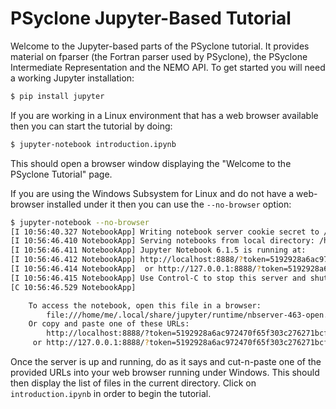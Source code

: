 # PSyclone Jupyter-Based Tutorial

Welcome to the Jupyter-based parts of the PSyclone tutorial. It
provides material on fparser (the Fortran parser used by PSyclone),
the PSyclone Intermediate Representation and the NEMO API.  To get started
you will need a working Jupyter installation:

```bash
$ pip install jupyter
```

If you are working in a Linux environment that has a web browser
available then you can start the tutorial by doing:

```bash
$ jupyter-notebook introduction.ipynb
```

This should open a browser window displaying the "Welcome to the
PSyclone Tutorial" page.

If you are using the Windows Subsystem for Linux and do not have a
web-browser installed under it then you can use the `--no-browser`
option:

```bash
$ jupyter-notebook --no-browser
[I 10:56:40.327 NotebookApp] Writing notebook server cookie secret to /home/me/.local/share/jupyter/runtime/notebook_cookie_secret
[I 10:56:46.410 NotebookApp] Serving notebooks from local directory: /home/me/Projects/PSyclone/tutorial/notebooks
[I 10:56:46.411 NotebookApp] Jupyter Notebook 6.1.5 is running at:
[I 10:56:46.412 NotebookApp] http://localhost:8888/?token=5192928a6ac972470f65f303c276271bcf12
[I 10:56:46.414 NotebookApp]  or http://127.0.0.1:8888/?token=5192928a6ac972470f65f303c276271bcf12
[I 10:56:46.415 NotebookApp] Use Control-C to stop this server and shut down all kernels (twice to skip confirmation).
[C 10:56:46.529 NotebookApp]

    To access the notebook, open this file in a browser:
        file:///home/me/.local/share/jupyter/runtime/nbserver-463-open.html
    Or copy and paste one of these URLs:
        http://localhost:8888/?token=5192928a6ac972470f65f303c276271bcf12
     or http://127.0.0.1:8888/?token=5192928a6ac972470f65f303c276271bcf12
```

Once the server is up and running, do as it says and cut-n-paste one
of the provided URLs into your web browser running under Windows.
This should then display the list of files in the current directory.
Click on `introduction.ipynb` in order to begin the tutorial.
